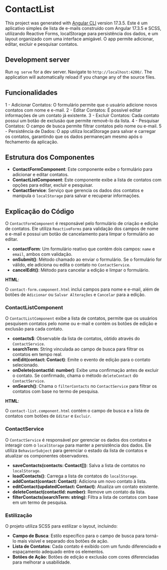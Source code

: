 # ContactList

This project was generated with [Angular CLI](https://github.com/angular/angular-cli) version 17.3.5.
Este é um aplicativo simples de lista de e-mails construído com Angular 17.3.5 e SCSS, utilizando Reactive Forms, localStorage para persistência dos dados, e um layout organizado com uma interface amigável. O app permite adicionar, editar, excluir e pesquisar contatos.

## Development server

Run `ng serve` for a dev server. Navigate to `http://localhost:4200/`. The application will automatically reload if you change any of the source files.

## Funcionalidades

1 - Adicionar Contatos: O formulário permite que o usuário adicione novos contatos com nome e e-mail.
2 - Editar Contatos: É possível editar informações de um contato já existente.
3 - Excluir Contatos: Cada contato possui um botão de exclusão que permite removê-lo da lista.
4 - Pesquisar Contatos: O campo de busca permite filtrar contatos pelo nome ou e-mail.
5 - Persistência de Dados: O app utiliza localStorage para salvar e carregar os contatos, garantindo que os dados permaneçam mesmo após o fechamento da aplicação.

## Estrutura dos Componentes

- **ContactFormComponent**: Este componente exibe o formulário para adicionar e editar contatos.
- **ContactListComponent**: Este componente exibe a lista de contatos com opções para editar, excluir e pesquisar.
- **ContactService**: Serviço que gerencia os dados dos contatos e manipula o `localStorage` para salvar e recuperar informações.

## Explicação do Código

O `ContactFormComponent` é responsável pelo formulário de criação e edição de contatos. Ele utiliza `ReactiveForms` para validação dos campos de nome e e-mail e possui um botão de cancelamento para limpar o formulário ao editar.

- **contactForm**: Um formulário reativo que contém dois campos: `name` e `email`, ambos com validação.
- **onSubmit()**: Método chamado ao enviar o formulário. Se o formulário for válido, ele adiciona ou edita o contato no `ContactService`.
- **cancelEdit()**: Método para cancelar a edição e limpar o formulário.

**HTML**:

O `contact-form.component.html` inclui campos para nome e e-mail, além de botões de `Adicionar` ou `Salvar Alterações` e `Cancelar` para a edição.

### ContactListComponent

O `ContactListComponent` exibe a lista de contatos, permite que os usuários pesquisem contatos pelo nome ou e-mail e contém os botões de edição e exclusão para cada contato.

- **contacts$**: Observable da lista de contatos, obtido através do `ContactService`.
- **searchTerm**: String vinculada ao campo de busca para filtrar os contatos em tempo real.
- **onEdit(contact: Contact)**: Emite o evento de edição para o contato selecionado.
- **onDelete(contactId: number)**: Exibe uma confirmação antes de excluir o contato. Se confirmado, chama o método `deleteContact` do `ContactService`.
- **onSearch()**: Chama o `filterContacts` no `ContactService` para filtrar os contatos com base no termo de pesquisa.

**HTML**:

O `contact-list.component.html` contém o campo de busca e a lista de contatos com botões de `Editar` e `Excluir`.

### ContactService

O `ContactService` é responsável por gerenciar os dados dos contatos e interagir com o `localStorage` para manter a persistência dos dados. Ele utiliza `BehaviorSubject` para gerenciar o estado da lista de contatos e atualizar os componentes observadores.

- **saveContacts(contacts: Contact[])**: Salva a lista de contatos no `localStorage`.
- **loadContacts()**: Carrega a lista de contatos do `localStorage`.
- **addContact(contact: Contact)**: Adiciona um novo contato à lista.
- **editContact(updatedContact: Contact)**: Atualiza um contato existente.
- **deleteContact(contactId: number)**: Remove um contato da lista.
- **filterContacts(searchTerm: string)**: Filtra a lista de contatos com base em um termo de pesquisa.

### Estilização

O projeto utiliza SCSS para estilizar o layout, incluindo:

- **Campo de Busca**: Estilo específico para o campo de busca para torná-lo mais visível e separado dos botões de ação.
- **Lista de Contatos**: Cada contato é exibido com um fundo diferenciado e espaçamento adequado entre os elementos.
- **Botões de Ação**: Botões de edição e exclusão com cores diferenciadas para melhorar a usabilidade.

